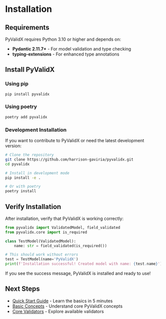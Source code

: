 # Installation

## Requirements

PyValidX requires Python 3.10 or higher and depends on:

- **Pydantic 2.11.7+** - For model validation and type checking
- **typing-extensions** - For enhanced type annotations

## Install PyValidX

### Using pip

```bash
pip install pyvalidx
```

### Using poetry

```bash
poetry add pyvalidx
```

### Development Installation

If you want to contribute to PyValidX or need the latest development version:

```bash
# Clone the repository
git clone https://github.com/harrison-gaviria/pyvalidx.git
cd pyvalidx

# Install in development mode
pip install -e .

# Or with poetry
poetry install
```

## Verify Installation

After installation, verify that PyValidX is working correctly:

```python
from pyvalidx import ValidatedModel, field_validated
from pyvalidx.core import is_required

class TestModel(ValidatedModel):
    name: str = field_validated(is_required())

# This should work without errors
test = TestModel(name='PyValidX')
print(f'Installation successful! Created model with name: {test.name}')
```

If you see the success message, PyValidX is installed and ready to use!

## Next Steps

- [Quick Start Guide](quick-start.md) - Learn the basics in 5 minutes
- [Basic Concepts](basic-concepts.md) - Understand core PyValidX concepts
- [Core Validators](../validators/core.md) - Explore available validators
